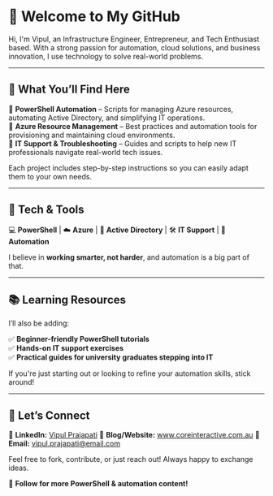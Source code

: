 
# 👋 Welcome to My GitHub  

Hi, I'm Vipul, an Infrastructure Engineer, Entrepreneur, and Tech Enthusiast based. With a strong passion for automation, cloud solutions, and business innovation, I use technology to solve real-world problems.

---

## 🚀 What You’ll Find Here  

🔹 **PowerShell Automation** – Scripts for managing Azure resources, automating Active Directory, and simplifying IT operations.  
🔹 **Azure Resource Management** – Best practices and automation tools for provisioning and maintaining cloud environments.  
🔹 **IT Support & Troubleshooting** – Guides and scripts to help new IT professionals navigate real-world tech issues.  

Each project includes step-by-step instructions so you can easily adapt them to your own needs.  

---

## 🔧 Tech & Tools  

💻 **PowerShell** | ☁️ **Azure** | 🔑 **Active Directory** | 🛠 **IT Support** | 🔄 **Automation**  

I believe in **working smarter, not harder**, and automation is a big part of that.  

---

## 📚 Learning Resources  

I’ll also be adding:  

✅ **Beginner-friendly PowerShell tutorials**  
✅ **Hands-on IT support exercises**  
✅ **Practical guides for university graduates stepping into IT**  

If you're just starting out or looking to refine your automation skills, stick around!  

---

## 🤝 Let’s Connect  

📌 **LinkedIn:** [Vipul Prajapati](https://www.linkedin.com/in/vipul-prajapati-1a8b3a23a/)
📌 **Blog/Website:** www.coreinteractive.com.au
📌 **Email:** vipul.prajapati@email.com 

Feel free to fork, contribute, or just reach out! Always happy to exchange ideas.  

🚀 **Follow for more PowerShell & automation content!**  



